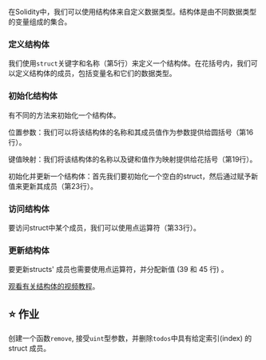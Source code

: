 在Solidity中，我们可以使用结构体来自定义数据类型。结构体是由不同数据类型的变量组成的集合。

### 定义结构体
我们使用`struct`关键字和名称（第5行）来定义一个结构体。在花括号内，我们可以定义结构体的成员，包括变量名和它们的数据类型。

### 初始化结构体
有不同的方法来初始化一个结构体。

位置参数：我们可以将该结构体的名称和其成员值作为参数提供给圆括号（第16行）。

键值映射：我们将该结构体的名称以及键和值作为映射提供给花括号（第19行）。

初始化并更新一个结构体：首先我们要初始化一个空白的struct，然后通过赋予新值来更新其成员（第23行）。

### 访问结构体
要访问struct中某个成员，我们可以使用点运算符（第33行）。

### 更新结构体
要更新structs' 成员也需要使用点运算符，并分配新值 (39 和 45 行) 。

<a href="https://www.youtube.com/watch?v=kYBHq7EmFBc" target="_blank">观看有关结构体的视频教程</a>。

## ⭐️ 作业
创建一个函数`remove`, 接受`uint`型参数，并删除`todos`中具有给定索引(index) 的 struct 成员。